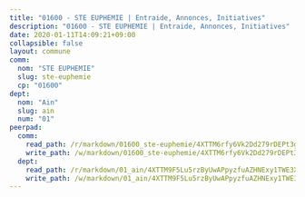 ```yaml
---
title: "01600 - STE EUPHEMIE | Entraide, Annonces, Initiatives"
description: "01600 - STE EUPHEMIE | Entraide, Annonces, Initiatives"
date: 2020-01-11T14:09:21+09:00
collapsible: false
layout: commune
comm:
  nom: "STE EUPHEMIE"
  slug: ste-euphemie
  cp: "01600"
dept:
  nom: "Ain"
  slug: ain
  num: "01"
peerpad:
  comm:
    read_path: /r/markdown/01600_ste-euphemie/4XTTM6rfy6Vk2Dd279rDEPt3gEZk9qxp1YiTu6mhYHW6ZWBwG
    write_path: /w/markdown/01600_ste-euphemie/4XTTM6rfy6Vk2Dd279rDEPt3gEZk9qxp1YiTu6mhYHW6ZWBwG-K3TgTfGShWhMasWRYiNmT4QpvfdNt2nn4CKQPC8wfSrTWopaRExCiA2H47K4mE3J87G1DSSssDLUACKAjjtBHKtbjw7i3SfSQ8fApzN9j3tMAaDZYrsb8wpFrtbP1AJaFjzjuhzr
  dept:
    read_path: /r/markdown/01_ain/4XTTM9F5Lu5rzByUwAPpyzfuAZHNExy1TWE3X3wiTrPFfiAJr
    write_path: /w/markdown/01_ain/4XTTM9F5Lu5rzByUwAPpyzfuAZHNExy1TWE3X3wiTrPFfiAJr-K3TgUnxzeFoJA4CB58vXNvKXURJneTNZHUsypAQGicGiZu7AS2sPbjspGpj7s3MmMv58YhkLaSUMQMHaiKAfoMv6wF36Urxbqqh8MmnXpnKkbVhnAishABEkMRAiyAt8GGJ1Jer2
---
```


